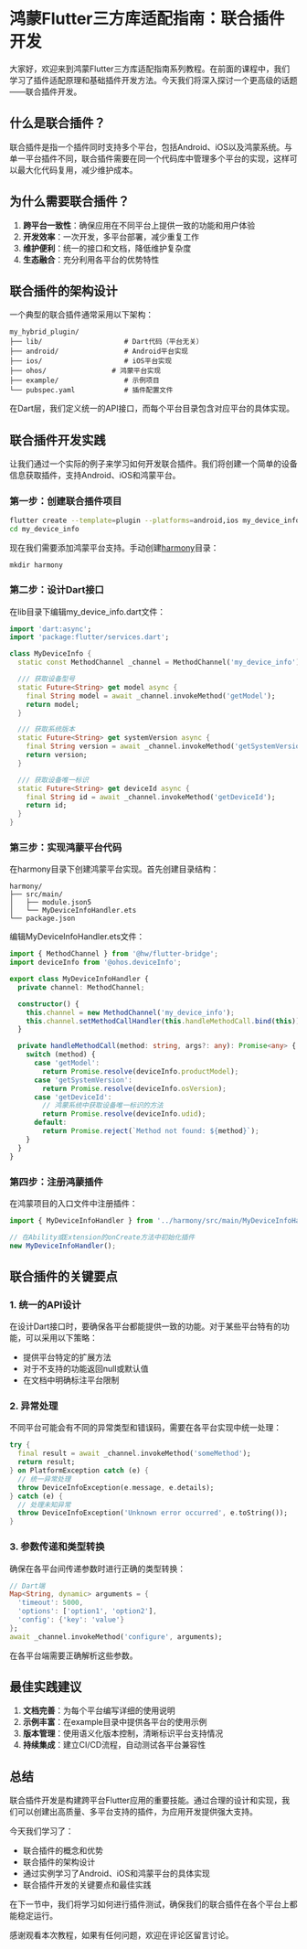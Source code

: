 # 鸿蒙Flutter三方库适配指南：联合插件开发

大家好，欢迎来到鸿蒙Flutter三方库适配指南系列教程。在前面的课程中，我们学习了插件适配原理和基础插件开发方法。今天我们将深入探讨一个更高级的话题——联合插件开发。

## 什么是联合插件？

联合插件是指一个插件同时支持多个平台，包括Android、iOS以及鸿蒙系统。与单一平台插件不同，联合插件需要在同一个代码库中管理多个平台的实现，这样可以最大化代码复用，减少维护成本。

## 为什么需要联合插件？

1. **跨平台一致性**：确保应用在不同平台上提供一致的功能和用户体验
2. **开发效率**：一次开发，多平台部署，减少重复工作
3. **维护便利**：统一的接口和文档，降低维护复杂度
4. **生态融合**：充分利用各平台的优势特性

## 联合插件的架构设计

一个典型的联合插件通常采用以下架构：

```
my_hybrid_plugin/
├── lib/                    # Dart代码（平台无关）
├── android/                # Android平台实现
├── ios/                    # iOS平台实现
├── ohos/                # 鸿蒙平台实现
├── example/                # 示例项目
└── pubspec.yaml            # 插件配置文件
```

在Dart层，我们定义统一的API接口，而每个平台目录包含对应平台的具体实现。

## 联合插件开发实践

让我们通过一个实际的例子来学习如何开发联合插件。我们将创建一个简单的设备信息获取插件，支持Android、iOS和鸿蒙平台。

### 第一步：创建联合插件项目

```bash
flutter create --template=plugin --platforms=android,ios my_device_info
cd my_device_info
```

现在我们需要添加鸿蒙平台支持。手动创建[harmony](file:///Users/zacksleo/projects/github/zacksleo/awesome-harmonyos-flutter/FlutterWin7/patch/dart_03.diff)目录：

```
mkdir harmony
```

### 第二步：设计Dart接口

在lib目录下编辑my_device_info.dart文件：

```dart
import 'dart:async';
import 'package:flutter/services.dart';

class MyDeviceInfo {
  static const MethodChannel _channel = MethodChannel('my_device_info');

  /// 获取设备型号
  static Future<String> get model async {
    final String model = await _channel.invokeMethod('getModel');
    return model;
  }

  /// 获取系统版本
  static Future<String> get systemVersion async {
    final String version = await _channel.invokeMethod('getSystemVersion');
    return version;
  }

  /// 获取设备唯一标识
  static Future<String> get deviceId async {
    final String id = await _channel.invokeMethod('getDeviceId');
    return id;
  }
}
```

### 第三步：实现鸿蒙平台代码

在harmony目录下创建鸿蒙平台实现。首先创建目录结构：

```
harmony/
├── src/main/
│   ├── module.json5
│   └── MyDeviceInfoHandler.ets
└── package.json
```

编辑MyDeviceInfoHandler.ets文件：

```typescript
import { MethodChannel } from '@hw/flutter-bridge';
import deviceInfo from '@ohos.deviceInfo';

export class MyDeviceInfoHandler {
  private channel: MethodChannel;

  constructor() {
    this.channel = new MethodChannel('my_device_info');
    this.channel.setMethodCallHandler(this.handleMethodCall.bind(this));
  }

  private handleMethodCall(method: string, args?: any): Promise<any> {
    switch (method) {
      case 'getModel':
        return Promise.resolve(deviceInfo.productModel);
      case 'getSystemVersion':
        return Promise.resolve(deviceInfo.osVersion);
      case 'getDeviceId':
        // 鸿蒙系统中获取设备唯一标识的方法
        return Promise.resolve(deviceInfo.udid);
      default:
        return Promise.reject(`Method not found: ${method}`);
    }
  }
}
```

### 第四步：注册鸿蒙插件

在鸿蒙项目的入口文件中注册插件：

```typescript
import { MyDeviceInfoHandler } from '../harmony/src/main/MyDeviceInfoHandler';

// 在Ability或Extension的onCreate方法中初始化插件
new MyDeviceInfoHandler();
```

## 联合插件的关键要点

### 1. 统一的API设计

在设计Dart接口时，要确保各平台都能提供一致的功能。对于某些平台特有的功能，可以采用以下策略：

- 提供平台特定的扩展方法
- 对于不支持的功能返回null或默认值
- 在文档中明确标注平台限制

### 2. 异常处理

不同平台可能会有不同的异常类型和错误码，需要在各平台实现中统一处理：

```dart
try {
  final result = await _channel.invokeMethod('someMethod');
  return result;
} on PlatformException catch (e) {
  // 统一异常处理
  throw DeviceInfoException(e.message, e.details);
} catch (e) {
  // 处理未知异常
  throw DeviceInfoException('Unknown error occurred', e.toString());
}
```

### 3. 参数传递和类型转换

确保在各平台间传递参数时进行正确的类型转换：

```dart
// Dart端
Map<String, dynamic> arguments = {
  'timeout': 5000,
  'options': ['option1', 'option2'],
  'config': {'key': 'value'}
};
await _channel.invokeMethod('configure', arguments);
```

在各平台端需要正确解析这些参数。

## 最佳实践建议

1. **文档完善**：为每个平台编写详细的使用说明
2. **示例丰富**：在example目录中提供各平台的使用示例
3. **版本管理**：使用语义化版本控制，清晰标识平台支持情况
4. **持续集成**：建立CI/CD流程，自动测试各平台兼容性

## 总结

联合插件开发是构建跨平台Flutter应用的重要技能。通过合理的设计和实现，我们可以创建出高质量、多平台支持的插件，为应用开发提供强大支持。

今天我们学习了：
- 联合插件的概念和优势
- 联合插件的架构设计
- 通过实例学习了Android、iOS和鸿蒙平台的具体实现
- 联合插件开发的关键要点和最佳实践

在下一节中，我们将学习如何进行插件测试，确保我们的联合插件在各个平台上都能稳定运行。

感谢观看本次教程，如果有任何问题，欢迎在评论区留言讨论。